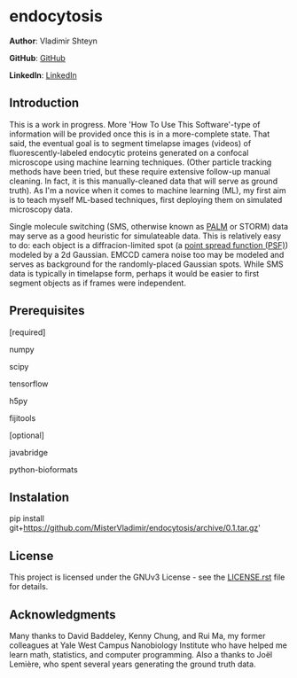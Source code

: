 endocytosis
==================
**Author**: Vladimir Shteyn 

**GitHub**: [GitHub](https://github.com/mistervladimir)

**LinkedIn**: [LinkedIn](https://www.linkedin.com/in/vladimir-shteyn/)

Introduction
------------------
This is a work in progress. More 'How To Use This Software'-type of information will be provided once this is in a more-complete state. That said, the eventual goal is to segment timelapse images (videos) of fluorescently-labeled endocytic proteins generated on a confocal microscope using machine learning techniques. (Other particle tracking methods have been tried, but these require extensive follow-up manual cleaning. In fact, it is this manually-cleaned data that will serve as ground truth). As I'm a novice when it comes to machine learning (ML), my first aim is to teach myself ML-based techniques, first deploying them on simulated microscopy data.

Single molecule switching (SMS, otherwise known as [PALM](https://en.wikipedia.org/wiki/Photoactivated_localization_microscopy) or STORM) data may serve as a good heuristic for simulateable data. This is relatively easy to do: each object is a diffracion-limited spot (a [point spread function (PSF)](https://en.wikipedia.org/wiki/Point_spread_function)) modeled by a 2d Gaussian. EMCCD camera noise too may be modeled and serves as background for the randomly-placed Gaussian spots. While SMS data is typically in timelapse form, perhaps it would be easier to first segment objects as if frames were independent. 


Prerequisites
------------------
[required]

numpy

scipy

tensorflow

h5py

fijitools



[optional]

javabridge

python-bioformats

Instalation
------------------
pip install git+https://github.com/MisterVladimir/endocytosis/archive/0.1.tar.gz'

License
------------------
This project is licensed under the GNUv3 License - see the
[LICENSE.rst](LICENSE.rst) file for details. 

Acknowledgments
------------------
Many thanks to David Baddeley, Kenny Chung, and Rui Ma, my former colleagues
at Yale West Campus Nanobiology Institute who have helped me learn math,
statistics, and computer programming. Also a thanks to Joël Lemière, who spent
several years generating the ground truth data.
